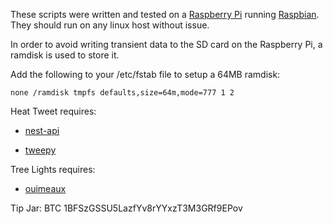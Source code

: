 These scripts were written and tested on a [Raspberry Pi](http://www.raspberrypi.org/) running [Raspbian](http://www.raspbian.org/). They should run on any linux host without issue.

In order to avoid writing transient data to the SD card on the Raspberry Pi, a ramdisk is used to store it.

Add the following to your /etc/fstab file to setup a 64MB ramdisk:

`none /ramdisk tmpfs defaults,size=64m,mode=777 1 2`

Heat Tweet requires:

* [nest-api](https://github.com/gboudreau/nest-api)

* [tweepy](https://github.com/tweepy/tweepy)

Tree Lights requires:

* [ouimeaux](https://github.com/iancmcc/ouimeaux)

Tip Jar: BTC 1BFSzGSSU5LazfYv8rYYxzT3M3GRf9EPov
